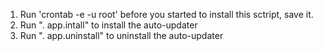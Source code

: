 1. Run 'crontab -e -u root' before you started to install this sctript, save it.
2. Run ". app.intall" to install the auto-updater
3. Run ". app.uninstall" to uninstall the auto-updater
